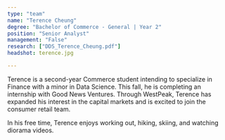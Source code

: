 ```yaml
---
type: "team"
name: "Terence Cheung"
degree: "Bachelor of Commerce - General | Year 2"
position: "Senior Analyst"
management: "False"
research: ["DDS_Terence_Cheung.pdf"]
headshot: terence.jpg

---
```


Terence is a second-year Commerce student intending to specialize in Finance with a minor in Data Science. This fall, he is completing an internship with Good News Ventures. Through WestPeak, Terence has expanded his interest in the capital markets and is excited to join the consumer retail team. 

In his free time, Terence enjoys working out, hiking, skiing, and watching diorama videos.